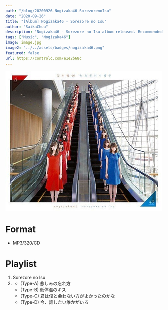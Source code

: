 ```yaml
---
path: "/blog/20200926-Nogizaka46-SorezorenoIsu"
date: "2020-09-26"
title: "[Album] Nogizaka46 - Sorezore no Isu"
author: "SaikaChuu"
description: "Nogizaka46 - Sorezore no Isu album released. Recommended Music!"
tags: ["Music", "Nogizaka46"]
image: image.jpg
image2: "../../assets/badges/nogizaka46.png"
featured: false
url: https://controlc.com/e1e2b68c
---
```


![Nogizaka46 - Sorezore no Isu](./image.jpg)

# Format

- MP3/320/CD

# Playlist

1. Sorezore no Isu
2. - (Type-A) 悲しみの忘れ方
   - (Type-B) 低体温のキス
   - (Type-C) 君は僕と会わない方がよかったのかな
   - (Type-D) 今、話したい誰かがいる
